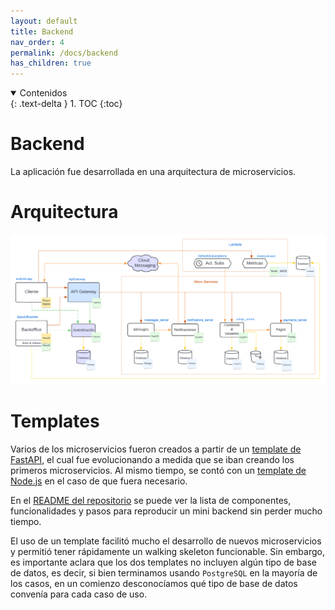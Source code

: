 ```yaml
---
layout: default
title: Backend
nav_order: 4
permalink: /docs/backend
has_children: true
---
```


[//]: # "Indice dentro de la pagina, se puede usar los headers #, ##, ###, listas, etc."

<details open markdown="block">
  <summary>
	Contenidos
  </summary>
  {: .text-delta }
1. TOC
{:toc}
</details>

# Backend

La aplicación fue desarrollada en una arquitectura de microservicios.

# Arquitectura

![Arquitectura](../../img/back/arquitectura.png)

# Templates

Varios de los microservicios fueron creados a partir de un [template de FastAPI](https://github.com/taller2-grupo5-rostov-1c2022/fastapi-template), el cual fue evolucionando a medida que se iban
creando los primeros microservicios. Al mismo tiempo, se contó con un [template de Node.js](https://github.com/taller2-grupo5-rostov-1c2022/NodeServer) en el caso de que fuera necesario.

En el [README del repositorio](https://github.com/taller2-grupo5-rostov-1c2022/fastapi-template#readme) se puede ver la lista de componentes, funcionalidades y pasos
para reproducir un mini backend sin perder mucho tiempo.

El uso de un template facilitó mucho el desarrollo de nuevos microservicios y permitió tener rápidamente un walking skeleton funcionable. Sin embargo,
es importante aclara que los dos templates no incluyen algún tipo de base de datos, es decir, si bien terminamos usando `PostgreSQL` en la mayoría de los
casos, en un comienzo desconocíamos qué tipo de base de datos convenía para cada caso de uso.
